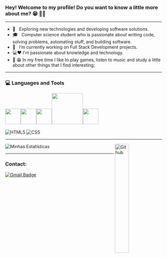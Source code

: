 ### Hey! Welcome to my profile! Do you want to know a little more about me? 😁 👨‍💻 
***
-  🤔 &nbsp; Exploring new technologies and developing software solutions.
-  🎓 &nbsp; Computer science student who is passionate about writing code, solving problems, automating stuff, and building software.
-  💼 &nbsp; I’m currently working on Full Stack Development projects.
-  💻❤️ I'm passionate about knowledge and technology.
- 👦 😁  In my free time I like to play games, listen to music and study a little about other things that I find interesting;
***
### 💻 Languages and Tools
<img src="https://i.giphy.com/media/LMt9638dO8dftAjtco/200.webp"   width="50"><img src="https://media3.giphy.com/media/ln7z2eWriiQAllfVcn/200w.webp" width="50"><img src="https://i.giphy.com/media/IdyAQJVN2kVPNUrojM/200.webp" width="50"><img src="https://media.giphy.com/media/kH1DBkPNyZPOk0BxrM/giphy.gif" width="100"><img src="https://media3.giphy.com/media/kdFc8fubgS31b8DsVu/giphy.webp" width="50"><br><br>
![HTML5](https://img.shields.io/badge/-HTML5-333333?style=flat&logo=HTML5) ![CSS](https://img.shields.io/badge/-CSS-333333?style=flat&logo=CSS3&logoColor=1572B6)
***
![Minhas Estatísticas](https://github-readme-stats.vercel.app/api?username=Joallyson-Pereira&show_icons=true&theme=radical)
<img width="30%" align="right" alt="Github" src="https://user-images.githubusercontent.com/48678280/88862734-4903af80-d201-11ea-968b-9c939d88a37c.gif" />
***
### Contact:

[![Gmail Badge](https://img.shields.io/badge/-joallyson.benicio@ccc.ufcg.edu.br-c14438?style=flat-square&logo=Gmail&logoColor=white&link=mailto:joallyson.benicio@ccc.ufcg.edu.br)](mailto:joallysonpere@gmail.com)

